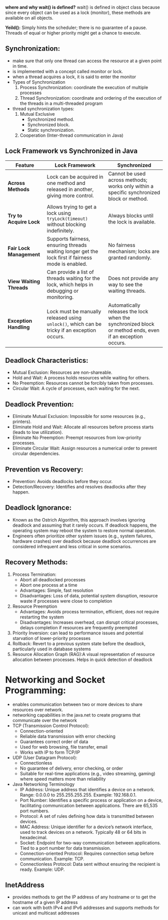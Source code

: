 **where and why wait() is defined?**
wait() is defined in object class because since every object can be used as a lock (monitor), these methods are available on all objects.

**Yeild():**
 Simply hints the scheduler; there is no guarantee of a pause. Threads of equal or higher priority might get a chance to execute.

 ## Synchronization:
 - make sure that only one thread can access the resource at a given point in time. 
 - is implemented with a concept called monitor or lock.
 - when a thread acquires a lock, it is said to enter the monitor
 - Types of Synchronization
    1. Process Synchronization: coordinate the execution of multiple processes
    2. Thread Synchronization: coordinate and ordering of the execution of the threads in a multi-threaded program
- thread synchronization types:
    1. Mutual Exclusive
        - Synchronized method.
        - Synchronized block.
        - Static synchronization.
    2. Cooperation (Inter-thread communication in Java)

## Lock Framework vs Synchronized in Java

| **Feature**             | **Lock Framework**                                                                                       | **Synchronized**                                                                                 |
|-------------------------|----------------------------------------------------------------------------------------------------------|--------------------------------------------------------------------------------------------------|
| **Across Methods**      | Lock can be acquired in one method and released in another, giving more control.                         | Cannot be used across methods; works only within a specific synchronized block or method.        |
| **Try to Acquire Lock** | Allows trying to get a lock using `tryLock(timeout)` without blocking indefinitely.                       | Always blocks until the lock is available.                                                      |
| **Fair Lock Management**| Supports fairness, ensuring threads waiting longer get the lock first if fairness mode is enabled.        | No fairness mechanism; locks are granted randomly.                                              |
| **View Waiting Threads**| Can provide a list of threads waiting for the lock, which helps in debugging or monitoring.              | Does not provide any way to see the waiting threads.                                             |
| **Exception Handling**  | Lock must be manually released using `unlock()`, which can be tricky if an exception occurs.              | Automatically releases the lock when the synchronized block or method ends, even if an exception occurs. |

## Deadlock Characteristics:
- Mutual Exclusion: Resources are non-shareable.
- Hold and Wait: A process holds resources while waiting for others.
- No Preemption: Resources cannot be forcibly taken from processes.
- Circular Wait: A cycle of processes, each waiting for the next.

## Deadlock Prevention:
- Eliminate Mutual Exclusion: Impossible for some resources (e.g., printers).
- Eliminate Hold and Wait: Allocate all resources before process starts (leads to low utilization).
- Eliminate No Preemption: Preempt resources from low-priority processes.
- Eliminate Circular Wait: Assign resources a numerical order to prevent circular dependencies.

## Prevention vs Recovery:

- Prevention: Avoids deadlocks before they occur.
- Detection/Recovery: Identifies and resolves deadlocks after they happen.

## Deadlock Ignorance:

- Known as the Ostrich Algorithm, this approach involves ignoring deadlock and assuming that it rarely occurs. If deadlock happens, the operating system may reboot the system to restore normal operation.
- Engineers often prioritize other system issues (e.g., system failures, hardware crashes) over deadlock because deadlock occurrences are considered infrequent and less critical in some scenarios.

## Recovery Methods:
1. Process Termination:
    - Abort all deadlocked processes
    - Abort one process at a time
    - Advantages: Simple, fast resolution
    - Disadvantages: Loss of data, potential system disruption, resource waste if processes were close to completion
2. Resource Preemption
    - Advantages: Avoids process termination, efficient, does not require restarting the system
    - Disadvantages: Increases overhead, can disrupt critical processes, delays completion if resources are frequently preempted
3. Priority Inversion: can lead to performance issues and potential starvation of lower-priority processes
4. Rollback: Revert to a previous system state before the deadlock, particularly used in database systems
5. Resource Allocation Graph (RAG):A visual representation of resource allocation between processes. Helps in quick detection of deadlock

# Networking and Socket Programming: 

- enables communication between two or more devices to share resources over network.
- networking capabilities in the java.net to create programs that communicate over the network
- TCP (Transmission Control Protocol):
    - Connection-oriented
    - Reliable data transmission with error checking
    - Guarantees correct order of data
    - Used for web browsing, file transfer, email
    - Works with IP to form TCP/IP
- UDP (User Datagram Protocol):
    - Connectionless
    - No guarantee of delivery, error checking, or order
    - Suitable for real-time applications (e.g., video streaming, gaming) where speed matters more than reliability
- Java Networking Terminology
    - IP Address: Unique address that identifies a device on a network. Range: 0.0.0.0 to 255.255.255.255. Example: 192.168.0.1.
    - Port Number: Identifies a specific process or application on a device, facilitating communication between applications. There are 65,535 port numbers.
    - Protocol: A set of rules defining how data is transmitted between devices.
    - MAC Address: Unique identifier for a device’s network interface, used to track devices on a network. Typically 48 or 64 bits in hexadecimal.
    - Socket: Endpoint for two-way communication between applications. Tied to a port number for data transmission.
    - Connection-oriented Protocol: Requires connection setup before communication. Example: TCP.
    - Connectionless Protocol: Data sent without ensuring the recipient is ready. Example: UDP.

## InetAddress
- provides methods to get the IP address of any hostname or to get the hostname of a given IP address
- can work with both IPv4 and IPv6 addresses and supports methods for unicast and multicast addresses
